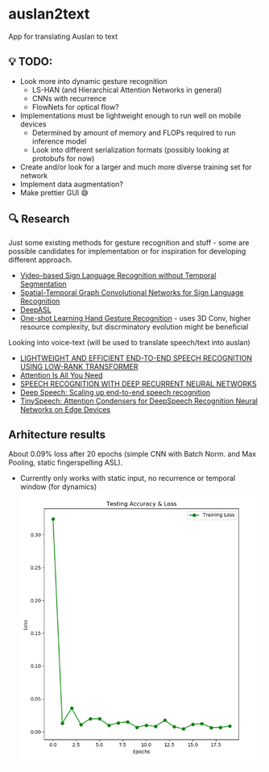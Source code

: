 # auslan2text #
App for translating Auslan to text

## :bulb: TODO: ##
 - Look more into dynamic gesture recognition
   - LS-HAN (and Hierarchical Attention Networks in general)
   - CNNs with recurrence
   - FlowNets for optical flow? 
 - Implementations must be lightweight enough to run well on mobile devices
   - Determined by amount of memory and FLOPs required to run inference model 
   - Look into different serialization formats (possibly looking at protobufs
	 for now)
 - Create and/or look for a larger and much more diverse training set for network
  - Implement data augmentation?
 - Make prettier GUI :sweat_smile: 
 
## :mag: Research ##
Just some existing methods for gesture recognition and stuff - some are possible
candidates for implementation or for inspiration for developing different
approach.
- [Video-based Sign Language Recognition without Temporal Segmentation](https://arxiv.org/pdf/1801.10111.pdf)
- [Spatial-Temporal Graph Convolutional Networks for Sign Language Recognition](https://arxiv.org/pdf/1901.11164.pdf)
- [DeepASL](https://arxiv.org/pdf/1802.07584.pdf)
- [One-shot Learning Hand Gesture Recognition](https://www.researchgate.net/publication/335801178_One-shot_Learning_Hand_Gesture_Recognition_Based_on_Lightweight_3D_Convolutional_Neural_Networks_for_Portable_Applications_on_Mobile_Systems) - uses 3D Conv, higher resource complexity, but discrminatory evolution might be beneficial

Looking into voice-text (will be used to translate speech/text into auslan)
 - [LIGHTWEIGHT AND EFFICIENT END-TO-END SPEECH RECOGNITION USING LOW-RANK TRANSFORMER](https://arxiv.org/pdf/1910.13923.pdf)
 - [Attention Is All You Need](https://arxiv.org/pdf/1706.03762.pdf)
 - [SPEECH RECOGNITION WITH DEEP RECURRENT NEURAL NETWORKS](https://www.cs.toronto.edu/~fritz/absps/RNN13.pdf)
 - [Deep Speech: Scaling up end-to-end speech recognition](https://arxiv.org/pdf/1412.5567.pdf)
 - [TinySpeech: Attention Condensers for DeepSpeech Recognition Neural Networks on Edge Devices](https://arxiv.org/pdf/2008.04245.pdf)

## Arhitecture results ##

About 0.09% loss after 20 epochs (simple CNN with Batch Norm. and Max Pooling, static fingerspelling ASL).
 - Currently only works with static input, no recurrence or temporal window (for dynamics)
![20Epochs](./imgs/simple_cnn_results_20_epochs.png)
